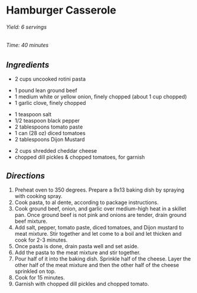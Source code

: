 # Hamburger Casserole

######  Yield: 6 servings
######  Time:  40 minutes

##  *Ingredients*
- 2 cups uncooked rotini pasta
<!--  -->
- 1 pound lean ground beef
- 1 medium white or yellow onion, finely chopped (about 1 cup chopped)
- 1 garlic clove, finely chopped
<!--  -->
- 1 teaspoon salt
- 1/2 teaspoon black pepper
- 2 tablespoons tomato paste
- 1 can (28 oz) diced tomatoes
- 2 tablespoons Dijon Mustard
<!--  -->
- 2 cups shredded cheddar cheese
- chopped dill pickles & chopped tomatoes, for garnish

##  *Directions*
1. Preheat oven to 350 degrees. Prepare a 9x13 baking dish by spraying with cooking spray.
2. Cook pasta, to al dente, according to package instructions.
3. Cook ground beef, onion, and garlic over medium-high heat in a skillet pan. Once ground beef is not pink and onions are tender, drain ground beef mixture.
4. Add salt, pepper, tomato paste, diced tomatoes, and Dijon mustard to meat mixture. Stir together and let come to a boil and let thicken and cook for 2-3 minutes.
5. Once pasta is done, drain pasta well and set aside.
6. Add the pasta to the meat mixture and stir together.
7. Pour half of it into the baking dish. Sprinkle half of the cheese. Layer the other half of the meat mixture and then the other half of the cheese sprinkled on top.
8. Cook for 15 minutes.
9. Garnish with chopped dill pickles and chopped tomato.